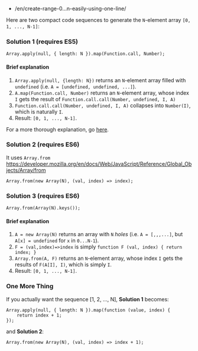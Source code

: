 -   /en/create-range-0…n-easily-using-one-line/

Here are two compact code sequences to generate the `N`-element array `[0, 1, ..., N-1]`:

### Solution 1 (requires ES5)

    Array.apply(null, { length: N }).map(Function.call, Number);

#### Brief explanation

1.  `Array.apply(null, {length: N})` returns an `N`-element array filled with `undefined` (i.e. `A = [undefined, undefined, ...]`).
2.  `A.map(Function.call, Number)` returns an `N`-element array, whose index `I` gets the result of `Function.call.call(Number, undefined, I, A)`
3.  `Function.call.call(Number, undefined, I, A)` collapses into `Number(I)`, which is naturally `I`.
4.  Result: `[0, 1, ..., N-1]`.

For a more thorough explanation, go [here](https://github.com/gromgit/jstips-xe/blob/master/tips/33.md).

### Solution 2 (requires ES6)

It uses `Array.from` <https://developer.mozilla.org/en/docs/Web/JavaScript/Reference/Global_Objects/Array/from>

    Array.from(new Array(N), (val, index) => index);

### Solution 3 (requires ES6)

    Array.from(Array(N).keys());

#### Brief explanation

1.  `A = new Array(N)` returns an array with `N` *holes* (i.e. `A = [,,,...]`, but `A[x] = undefined` for `x` in `0...N-1`).
2.  `F = (val,index)=>index` is simply `function F (val, index) { return index; }`
3.  `Array.from(A, F)` returns an `N`-element array, whose index `I` gets the results of `F(A[I], I)`, which is simply `I`.
4.  Result: `[0, 1, ..., N-1]`.

### One More Thing

If you actually want the sequence \[1, 2, …, N\], **Solution 1** becomes:

    Array.apply(null, { length: N }).map(function (value, index) {
        return index + 1;
    });

and **Solution 2**:

    Array.from(new Array(N), (val, index) => index + 1);
